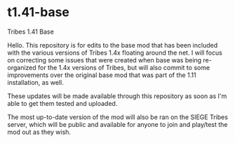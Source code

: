 # t1.41-base
Tribes 1.41 Base

Hello. This repository is for edits to the base mod that has been included with the various versions of Tribes 1.4x floating around the net. I will focus on correcting some issues that were created when base was being re-organized for the 1.4x versions of Tribes, but will also commit to some improvements over the original base mod that was part of the 1.11 installation, as well.

These updates will be made available through this repository as soon as I'm able to get them tested and uploaded.

The most up-to-date version of the mod will also be ran on the SIEGE Tribes server, which will be public and available for anyone to join and play/test the mod out as they wish.
